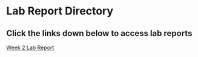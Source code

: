 
# Lab Report Directory 

## Click the links down below to access lab reports

[Week 2 Lab Report](https://markma2003.github.io/cse15l-lab-reports/lab-report-1-week-2.html)